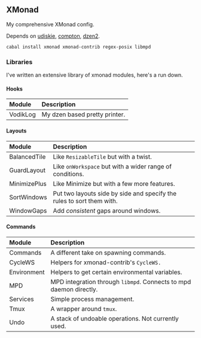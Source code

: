 ## XMonad

My comprehensive XMonad config.

Depends on [udiskie][], [compton][], [dzen2][].

```
cabal install xmonad xmonad-contrib regex-posix libmpd
```

  [udiskie]: https://aur.archlinux.org/packages.php?ID=37279
  [compton]: https://aur.archlinux.org/packages.php?ID=55375
  [dzen2]: http://aur.archlinux.org/packages.php?ID=14470

### Libraries

I've written an extensive library of xmonad modules, here's a run down.

#### Hooks

| Module   | Description                   |
| :------- | :---------------------------- |
| VodikLog | My dzen based pretty printer. |

#### Layouts

| Module       | Description                                                           |
| :----------- | :-------------------------------------------------------------------- |
| BalancedTile | Like ``ResizableTile`` but with a twist.                              |
| GuardLayout  | Like ``onWorkspace`` but with a wider range of conditions.            |
| MinimizePlus | Like Minimize but with a few more features.                           |
| SortWindows  | Put two layouts side by side and specify the rules to sort them with. |
| WindowGaps   | Add *consistent* gaps around windows.                                 |

#### Commands

| Module      | Description                                                          |
| :---------- | :------------------------------------------------------------------- |
| Commands    | A different take on spawning commands.                               |
| CycleWS     | Helpers for xmonad-contrib's ``CycleWS.``                            |
| Environment | Helpers to get certain environmental variables.                      |
| MPD         | MPD integration through ``libmpd``. Connects to mpd daemon directly. |
| Services    | Simple process management.                                           |
| Tmux        | A wrapper around ``tmux``.                                           |
| Undo        | A stack of undoable operations. Not currently used.                  |
